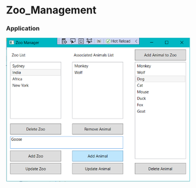 # Zoo_Management


### Application
![](https://github.com/chirag-goel360/Zoo_Management/blob/main/Application.png)
